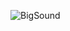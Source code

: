 ![BigSound](https://user-images.githubusercontent.com/99992207/224218986-2ce48282-ee8d-4840-ac0d-b87fb6e63591.png)
